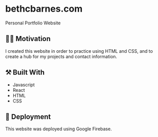 # bethcbarnes.com

Personal Portfolio Website

## :woman_technologist: Motivation

I created this website in order to practice using HTML and CSS, and to create a hub for my projects and contact information.

## :hammer_and_pick: Built With

* Javascript
* React
* HTML
* CSS

## :rocket: Deployment

This website was deployed using Google Firebase.

